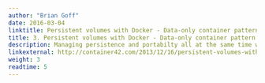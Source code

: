 ```yaml
---
author: "Brian Goff"
date: 2016-03-04
linktitle: Persistent volumes with Docker - Data-only container pattern
title: 3. Persistent volumes with Docker - Data-only container pattern
description: Managing persistence and portabilty all at the same time with Docker volumes
linkexternal: http://container42.com/2013/12/16/persistent-volumes-with-docker-container-as-volume-pattern/
weight: 3
readtime: 5
---
```

